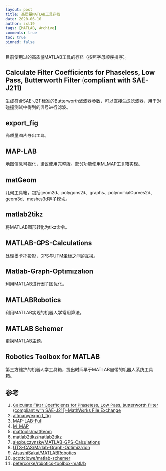 ```yaml
---
layout: post
title: 高质量MATLAB工具存档
date: 2020-06-10
author: zxl19
tags: [MATLAB, Archive]
comments: true
toc: true
pinned: false
---
```


目前使用过的高质量MATLAB工具的存档（按照字母顺序排序）。

<!-- more -->

## Calculate Filter Coefficients for Phaseless, Low Pass, Butterworth Filter (compliant with SAE-J211)

生成符合SAE-J211标准的Butterworth滤波器参数，可以直接生成滤波器，用于对碰撞测试中得到的信号进行滤波。

## export_fig

高质量图片导出工具。

## MAP-LAB

地图信息可视化，建议使用完整版。部分功能使用M_MAP工具箱实现。

## matGeom

几何工具箱，包括geom2d、polygons2d、graphs、polynomialCurves2d、geom3d、meshes3d等子模块。

## matlab2tikz

将MATLAB图形转化为tikz命令。

## MATLAB-GPS-Calculations

处理墨卡托投影，GPS与UTM坐标之间的互换。

## Matlab-Graph-Optimization

利用MATLAB进行因子图优化。

## MATLABRobotics

利用MATLAB实现的机器人学常用算法。

## MATLAB Schemer

更换MATLAB主题。

## Robotics Toolbox for MATLAB

第三方维护的机器人学工具箱，提出时间早于MATLAB自带的机器人系统工具箱。

## 参考

1. [Calculate Filter Coefficients for Phaseless, Low Pass, Butterworth Filter (compliant with SAE-J211)-MathWorks File Exchange](https://www.mathworks.com/matlabcentral/fileexchange/61852-calculate-filter-coefficients-for-phaseless-low-pass-butterworth-filter-compliant-with-sae-j211)
2. [altmany/export_fig](https://github.com/altmany/export_fig)
3. [MAP-LAB-Full](http://www.dimitriospiretzidis.com/maplab_home.html)
4. [M_MAP](https://www.eoas.ubc.ca/~rich/map.html)
5. [mattools/matGeom](https://github.com/mattools/matGeom)
6. [matlab2tikz/matlab2tikz](https://github.com/matlab2tikz/matlab2tikz)
7. [alexbuczynsky/MATLAB-GPS-Calculations](https://github.com/alexbuczynsky/MATLAB-GPS-Calculations)
8. [UTS-CAS/Matlab-Graph-Optimization](https://github.com/UTS-CAS/Matlab-Graph-Optimization)
9. [AtsushiSakai/MATLABRobotics](https://github.com/AtsushiSakai/MATLABRobotics)
10. [scottclowe/matlab-schemer](https://github.com/scottclowe/matlab-schemer)
11. [petercorke/robotics-toolbox-matlab](https://github.com/petercorke/robotics-toolbox-matlab)
